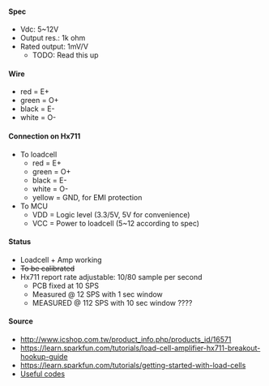 #### Spec
* Vdc: 5~12V
* Output res.: 1k ohm
* Rated output: 1mV/V
    * TODO: Read this up

#### Wire
* red = E+
* green = O+
* black = E-
* white = O-

#### Connection on Hx711
* To loadcell
    - red = E+
    - green = O+
    - black = E-
    - white = O-
    - yellow = GND, for EMI protection
* To MCU
    - VDD = Logic level (3.3/5V, 5V for convenience)
    - VCC = Power to loadcell (5~12 according to spec)


#### Status
* Loadcell + Amp working
* ~~To be calibrated~~
* Hx711 report rate adjustable: 10/80 sample per second
   * PCB fixed at 10 SPS
   * Measured @ 12 SPS with 1 sec window
   * MEASURED @ 112 SPS with 10 sec window ????
   


#### Source
* http://www.icshop.com.tw/product_info.php/products_id/16571
* https://learn.sparkfun.com/tutorials/load-cell-amplifier-hx711-breakout-hookup-guide
* https://learn.sparkfun.com/tutorials/getting-started-with-load-cells
* [Useful codes](https://github.com/sparkfun/HX711-Load-Cell-Amplifier/tree/master/firmware)

